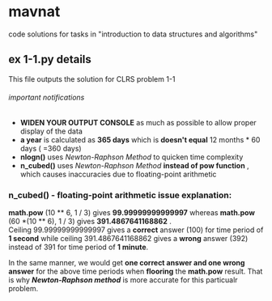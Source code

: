 # mavnat
code solutions for tasks in "introduction to data structures and algorithms"


## ex 1-1.py details
   This file outputs the solution for CLRS problem 1-1
   ###### important notifications
   - **WIDEN YOUR OUTPUT CONSOLE** as much as possible to allow proper display of the data
   - **a year** is calculated as **365 days** which is **doesn't equal** 12 months * 60 days ( =360 days)
   - **nlogn()** uses _Newton-Raphson Method_ to quicken time complexity
   - **n_cubed()** uses _Newton-Raphson Method_   **instead of pow function** , which causes inaccuracies due to floating-point arithmetic 
### n_cubed() - floating-point arithmetic issue explanation:
 **math.pow** (10 ** 6, 1 / 3) gives **99.99999999999997** whereas **math.pow** (60 *(10 ** 6), 1 / 3) gives **391.4867641168862** .   
   Ceiling 99.99999999999997 gives a **correct** answer (100)  for time period of **1 second** while 
   ceiling 391.4867641168862 gives a **wrong** answer (392) instead of 391 for time period of **1 minute**.
   
   In the same manner, we would get **one correct answer and one wrong answer** for the above time periods when **flooring** the **math.pow** result.
   That is why **_Newton-Raphson method_** is more accurate for this particualr problem.
